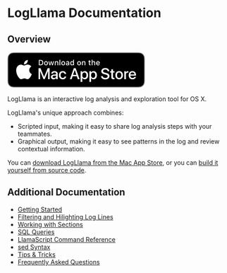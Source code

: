 # LogLlama Documentation

## Overview

[![Available on the Mac App Store](./Download_on_the_Mac_App_Store_Badge_US-UK_RGB_blk_092917.svg)](https://apps.apple.com/app/id1481147020)

LogLlama is an interactive log analysis and exploration tool for OS X.

LogLlama's unique approach combines:

- Scripted input, making it easy to share log analysis steps with your teammates.
- Graphical output, making it easy to see patterns in the log and review contextual information.

You can [download LogLlama from the Mac App Store](https://apps.apple.com/app/id1481147020), 
or you can [build it yourself from source code](https://github.com/lostbearlabs/LogLlama).

## Additional Documentation
- [Getting Started](./getting_started.md)
- [Filtering and Hilighting Log Lines](./selecting_and_hilighting.md)
- [Working with Sections](./working_with_sections.md)
- [SQL Queries](./sql_queries.md)
- [LlamaScript Command Reference](./llamascript_command_reference.md)
- [sed Syntax](./sed_syntax.md)
- [Tips & Tricks](./tips_and_tricks.md)
- [Frequently Asked Questions](./faq.md)
